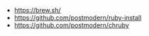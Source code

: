 * https://brew.sh/
* https://github.com/postmodern/ruby-install
* https://github.com/postmodern/chruby
